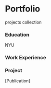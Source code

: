 # Portfolio
projects collection

### Education
NYU

### Work Experience

### Project
[Publication] 
